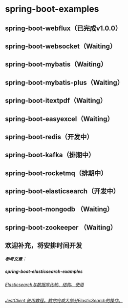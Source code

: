 # spring-boot-examples
## spring-boot-webflux（已完成v1.0.0）
## spring-boot-websocket（Waiting）
## spring-boot-mybatis（Waiting）
## spring-boot-mybatis-plus（Waiting）
## spring-boot-itextpdf（Waiting）
## spring-boot-easyexcel（Waiting）
## spring-boot-redis（开发中）
## spring-boot-kafka（排期中）
## spring-boot-rocketmq（排期中）
## spring-boot-elasticsearch（开发中）
## spring-boot-mongodb （Waiting）
## spring-boot-zookeeper （Waiting）
## 欢迎补充，将安排时间开发
##### 参考文章：
##### spring-boot-elasticsearch-examples
###### <a href="https://blog.csdn.net/qq_37171353/article/details/95468021">Elasticsearch与数据库比较、结构、使用</a>
###### <a href="https://www.cnblogs.com/enenen/p/9122053.html">JestClient 使用教程，教你完成大部分ElasticSearch的操作。</a>
